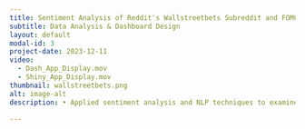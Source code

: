 ```yaml
---
title: Sentiment Analysis of Reddit's Wallstreetbets Subreddit and FOMC Statements
subtitle: Data Analysis & Dashboard Design
layout: default
modal-id: 3
project-date: 2023-12-11
video: 
  - Dash_App_Display.mov
  - Shiny_App_Display.mov
thumbnail: wallstreetbets.png
alt: image-alt
description: • Applied sentiment analysis and NLP techniques to examine the correlation between online discussions on Reddit and official FOMC statements with stock market movements. <br> • Demonstrated proficiency in web scraping, utilizing tools such as the selenium package for FOMC statements, praw for Reddit posts, and yfinance for stock prices.

---
```

